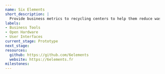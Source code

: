 ```yaml
---
name: Six Elements
short_description: |
  Provide business metrics to recycling centers to help them reduce waste in their local area.
labels:
- Business Tools
- Open Hardware
- User Interfaces
current_stage: Prototype
next_stage:
resources:
  github: https://github.com/6elements
  website: https://6elements.fr
milestones:
---
```


